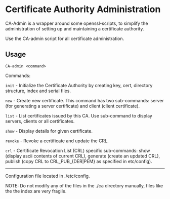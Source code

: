 Certificate Authority Administration
====================================

CA-Admin is a wrapper around some openssl-scripts, to simplify the
administration of setting up and maintaining a certificate authority.

Use the CA-admin script for all certificate administration.

Usage 
-----
    CA-admin <command>

Commands:

 `init`   - Initialize the Certificate Authority by creating key, cert, directory 
            structure, index and serial files.
            

 `new`    - Create new certificate. This command has two sub-commands: server (for
            generating a server certificate) and client (client certificate).

 `list`   - List certificates issued by this CA. Use sub-command to display 
            servers, clients or all certificates.

 `show`   - Display details for given certificate.

 `revoke` - Revoke a certificate and update the CRL.

 `crl`    - Certificate Revocation List (CRL) specific sub-commands: show (display
            ascii contents of current CRL), generate (create an updated CRL), 
            publish (copy CRL to CRL_PUB_{DER|PEM} as specified in etc/config).

--------------------------------------------------------------------------------

Configuration file located in ./etc/config.

NOTE: Do not modify any of the files in the ./ca directory manually, files like the 
      the index are very fragile.

